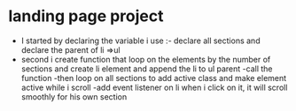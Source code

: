 <h1>landing page project </h1>

- I started by declaring the variable i use :- declare all sections and declare the parent of li =>ul
- second i create function that loop on the elements by the number of sections and create li element and
append the li to ul parent
-call the function
-then loop on all sections to add active class and make element active while i scroll
-add event listener on li when i click on it, it will scroll smoothly for his own section 


